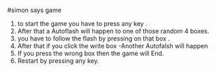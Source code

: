 #simon says game

1. to start the game you have to press any key .
2. After that a Autoflash will happen to one of those random 4 boxes.
3. you have to follow the flash by pressing on that box .
4. After that if you click the write box
   -Another Autofalsh will happen
5. If you press the wrong box then the game will End.
6. Restart by pressing any key.

